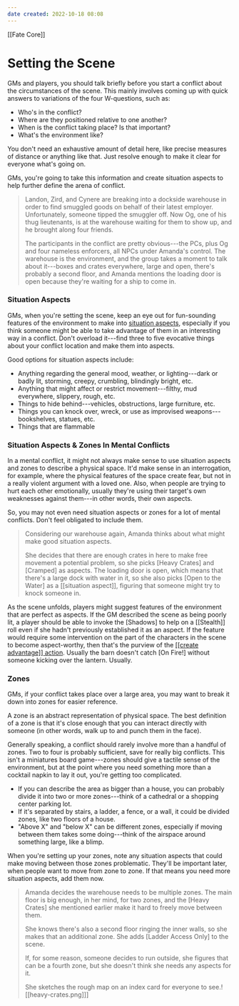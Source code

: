 ```yaml
---
date created: 2022-10-18 08:08
---
```


[[Fate Core]]

# Setting the Scene

GMs and players, you should talk briefly before you start a conflict about the circumstances of the scene. This mainly involves coming up with quick answers to variations of the four W-questions, such as:

- Who's in the conflict?
- Where are they positioned relative to one another?
- When is the conflict taking place? Is that important?
- What's the environment like?

You don't need an exhaustive amount of detail here, like precise measures of distance or anything like that. Just resolve enough to make it clear for everyone what's going on.

GMs, you're going to take this information and create situation aspects to help further define the arena of conflict.

> Landon, Zird, and Cynere are breaking into a dockside warehouse in order to find smuggled goods on behalf of their latest employer. Unfortunately, someone tipped the smuggler off. Now Og, one of his thug lieutenants, is at the warehouse waiting for them to show up, and he brought along four friends.
>
> The participants in the conflict are pretty obvious---the PCs, plus Og and four nameless enforcers, all NPCs under Amanda's control. The warehouse is the environment, and the group takes a moment to talk about it---boxes and crates everywhere, large and open, there's probably a second floor, and Amanda mentions the loading door is open because they're waiting for a ship to come in.

### Situation Aspects

GMs, when you're setting the scene, keep an eye out for fun-sounding features of the environment to make into [situation aspects](https://../www.faterpg.com/wp-content/uploads/2013/06/Fate-Core-SRD-OGL.html#Anchor-136), especially if you think someone might be able to take advantage of them in an interesting way in a conflict. Don't overload it---find three to five evocative things about your conflict location and make them into aspects.

Good options for situation aspects include:

- Anything regarding the general mood, weather, or lighting---dark or badly lit, storming, creepy, crumbling, blindingly bright, etc.
- Anything that might affect or restrict movement---filthy, mud everywhere, slippery, rough, etc.
- Things to hide behind---vehicles, obstructions, large furniture, etc.
- Things you can knock over, wreck, or use as improvised weapons---bookshelves, statues, etc.
- Things that are flammable
 


### Situation Aspects & Zones In Mental Conflicts

In a mental conflict, it might not always make sense to use situation aspects and zones to describe a physical space. It'd make sense in an interrogation, for example, where the physical features of the space create fear, but not in a really violent argument with a loved one. Also, when people are trying to hurt each other emotionally, usually they're using their target's own weaknesses against them---in other words, their own aspects.

So, you may not even need situation aspects or zones for a lot of mental conflicts. Don't feel obligated to include them.

> Considering our warehouse again, Amanda thinks about what might make good situation aspects.
>
> She decides that there are enough crates in here to make free movement a potential problem, so she picks [Heavy Crates] and [Cramped] as aspects. The loading door is open, which means that there's a large dock with water in it, so she also picks [Open to the Water] as a [[situation aspect]], figuring that someone might try to knock someone in.

As the scene unfolds, players might suggest features of the environment that are perfect as aspects. If the GM described the scene as being poorly lit, a player should be able to invoke the [Shadows] to help on a [[Stealth]] roll even if she hadn't previously established it as an aspect.  If the feature would require some intervention on the part of the characters in the scene to become aspect-worthy, then that's the purview of the [[[create advantage]] action](../four-actions/index.html "Create An Advantage"). Usually the barn doesn't catch [On Fire!] without someone kicking over the lantern. Usually.

### Zones

GMs, if your conflict takes place over a large area, you may want to break it down into zones for easier reference.

A zone is an abstract representation of physical space. The best definition of a zone is that it's close enough that you can interact directly with someone (in other words, walk up to and punch them in the face).

Generally speaking, a conflict should rarely involve more than a handful of zones. Two to four is probably sufficient, save for really big conflicts. This isn't a miniatures board game---zones should give a tactile sense of the environment, but at the point where you need something more than a cocktail napkin to lay it out, you're getting too complicated.

- If you can describe the area as bigger than a house, you can probably divide it into two or more zones---think of a cathedral or a shopping center parking lot.
- If it's separated by stairs, a ladder, a fence, or a wall, it could be divided zones, like two floors of a house.
- "Above X" and "below X" can be different zones, especially if moving between them takes some doing---think of the airspace around something large, like a blimp.

When you're setting up your zones, note any situation aspects that could make moving between those zones problematic. They'll be important later, when people want to move from zone to zone. If that means you need more situation aspects, add them now.

> Amanda decides the warehouse needs to be multiple zones. The main floor is big enough, in her mind, for two zones, and the [Heavy Crates] she mentioned earlier make it hard to freely move between them.
>
> She knows there's also a second floor ringing the inner walls, so she makes that an additional zone. She adds [Ladder Access Only] to the scene.
>
> If, for some reason, someone decides to run outside, she figures that can be a fourth zone, but she doesn't think she needs any aspects for it.
>
> She sketches the rough map on an index card for everyone to see.![[heavy-crates.png]]]

